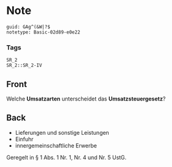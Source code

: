 # Note
```
guid: GAg^(&W|?$
notetype: Basic-02d89-e0e22
```

### Tags
```
SR_2
SR_2::SR_2-IV
```

## Front
Welche <b>Umsatzarten</b> unterscheidet das
<b>Umsatzsteuergesetz</b>?

## Back
<ul>
  <li>Lieferungen und sonstige Leistungen
  <li>Einfuhr
  <li>innergemeinschaftliche Erwerbe
</ul>
<div>
  Geregelt in § 1 Abs. 1 Nr. 1, Nr. 4 und Nr. 5 UstG.
</div>
